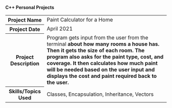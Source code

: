 <b>C++ Personal Projects</b>
<table>
    <tr>
        <th>Project Name
        <td>Paint Calculator for a Home
    <tr>
    <tr>
        <th>Project Date
        <td>April 2021
    <tr>
    <tr>
        <th>Project Description
        <td>Program gets input from the user from the terminal<b> about how many rooms a house has. Then it gets the size of each room. The program also asks for the paint type, cost, and coverage. It then calculates how much paint will be needed based on the user input and displays the cost and paint required back to the user. 
    <tr>
    <tr>
        <th>Skills/Topics Used
        <td>Classes, Encapsulation, Inheritance, Vectors
    <tr>